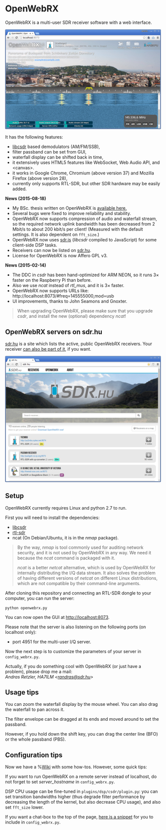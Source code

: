 OpenWebRX
=========

OpenWebRX is a multi-user SDR receiver software with a web interface.

![OpenWebRX](/screenshot.png?raw=true)

It has the following features:

- <a href="https://github.com/simonyiszk/csdr">libcsdr</a> based demodulators (AM/FM/SSB),
- filter passband can be set from GUI,
- waterfall display can be shifted back in time,
- it extensively uses HTML5 features like WebSocket, Web Audio API, and &lt;canvas&gt;.
- it works in Google Chrome, Chromium (above version 37) and Mozilla Firefox (above version 28),
- currently only supports RTL-SDR, but other SDR hardware may be easily added.

**News (2015-08-18)**
- My BSc. thesis written on OpenWebRX is <a href="http://openwebrx.org/bsc-thesis.pdf">available here.</a>
- Several bugs were fixed to improve reliability and stability.
- OpenWebRX now supports compression of audio and waterfall stream, so the required network uplink bandwidth has been decreased from 2 Mbit/s to about 200 kbit/s per client! (Measured with the default settings. It is also dependent on `fft_size`.)
- OpenWebRX now uses <a href="https://github.com/simonyiszk/csdr#sdrjs">sdr.js</a> (*libcsdr* compiled to JavaScript) for some client-side DSP tasks. 
- Receivers can now be listed on <a href="http://sdr.hu/">sdr.hu</a>.
- License for OpenWebRX is now Affero GPL v3. 

**News (2015-02-14)**
- The DDC in *csdr* has been hand-optimized for ARM NEON, so it runs 3× faster on the Raspberry Pi than before. 
- Also we use *ncat* instead of *rtl_mus*, and it is 3× faster.
- OpenWebRX now supports URLs like: http://localhost:8073/#freq=145555000,mod=usb
- UI improvements, thanks to John Seamons and Gnoxter.

> When upgrading OpenWebRX, please make sure that you upgrade *csdr*, and install the new (optional) dependency *ncat*!

## OpenWebRX servers on sdr.hu

[sdr.hu](http://sdr.hu) is a site which lists the active, public OpenWebRX receivers. Your receiver [can also be part of it](http://sdr.hu/openwebrx), if you want.

![sdr.hu](/screenshot-sdrhu.png?raw=true)

## Setup

OpenWebRX currently requires Linux and python 2.7 to run. 

First you will need to install the dependencies:

- <a href="https://github.com/simonyiszk/csdr">libcsdr</a>
- <a href="http://sdr.osmocom.org/trac/wiki/rtl-sdr">rtl-sdr</a>
- ncat (On Debian/Ubuntu, it is in the *nmap* package). 

> By the way, *nmap* is tool commonly used for auditing network security, and it is not used by OpenWebRX in any way. We need it because the *ncat* command is packaged with it.
>
> *ncat* is a better *netcat* alternative, which is used by OpenWebRX for internally distributing the I/Q data stream. It also solves the problem of having different versions of *netcat* on different Linux distributions, which are not compatible by their command-line arguments.

After cloning this repository and connecting an RTL-SDR dongle to your computer, you can run the server:

	python openwebrx.py

You can now open the GUI at <a href="http://localhost:8073">http://localhost:8073</a>.

Please note that the server is also listening on the following ports (on localhost only):

- port 4951 for the multi-user I/Q server.

Now the next step is to customize the parameters of your server in `config_webrx.py`.

Actually, if you do something cool with OpenWebRX (or just have a problem), please drop me a mail:  
*Andras Retzler, HA7ILM &lt;randras@sdr.hu&gt;*

## Usage tips

You can zoom the waterfall display by the mouse wheel. You can also drag the waterfall to pan across it.

The filter envelope can be dragged at its ends and moved around to set the passband.

However, if you hold down the shift key, you can drag the center line (BFO) or the whole passband (PBS).

## Configuration tips

Now we have a %[Wiki](https://github.com/simonyiszk/openwebrx/wiki) with some how-tos. However, some quick tips:

If you want to run OpenWebRX on a remote server instead of localhost, do not forget to set *server_hostname* in `config_webrx.py`.

DSP CPU usage can be fine-tuned in `plugins/dsp/csdr/plugin.py`: you can set transition bandwidths higher (thus degrade filter performance by decreasing the length of the kernel, but also decrease CPU usage), and also set `fft_size` lower.

If you want a chat-box to the top of the page, <a href="https://gist.github.com/ha7ilm/15c4c5e4c80cef9b3144">here is a snippet</a> for you to include in `config_webrx.py`.
